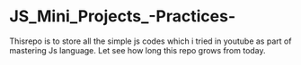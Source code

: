 # JS_Mini_Projects_-Practices-
Thisrepo is to store all the simple js codes which i tried in youtube as part of mastering Js language. Let see how long this repo grows from today.
